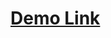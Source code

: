# [Demo Link](https://drive.google.com/drive/folders/1zVI6bTOgCm7CXcuF7pNgZpsnb-ew7-6-?usp=share_link)